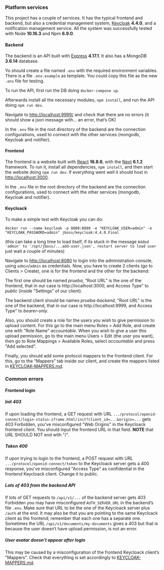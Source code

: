 ### Platform services
This project has a couple of services. It has the typical frontend and backend, but also a credential management system,  [Keycloak](https://www.keycloak.org/) **4.4.0**, and a notification management service. All the system was successfully tested with Node **10.16.3** and Npm **6.9.0**.

#### Backend
The backend is an API built with [Express](https://expressjs.com/) **4.17.1**. It also has a MongoDB **3.6.14** database.

Yo should create a file named `.env` with the required environment variables. There is a file `.env.example` as template. You could copy this file as the new `.env` file for testing.

To run the API, first run the DB doing `docker-compose up`.

Afterwards install all the necessary modules, `npm install`, and run the API doing `npm run dev`.

Navigate to [http://localhost:9999/](http://localhost:9999/) and check that there are no errors (it should show a json message with… an error, that’s OK)

In the `.env` file in the root directory of the backend are the connection configurations, used to connect with the other services (mongodb, Keycloak and notifier).

#### Frontend
The frontend is a website built with [React](https://reactjs.org/) **16.8.6**, with the [Next](https://nextjs.org/) **6.1.2** framework. To run it, install all dependencies, `npm install`, and then start the website doing `npm run dev`. If everything went well it should host in [http://localhost:3000](http://localhost:3000).

In the `.env` file in the root directory of the backend are the connection configurations, used to connect with the other services (mongodb, Keycloak and notifier).

#### Keycloack
To make a simple test with Keycloak you can do:

`docker run --name keycloak -p 8080:8080 -e "KEYCLOAK_USER=admin" -e "KEYCLOAK_PASSWORD=admin" jboss/keycloak:4.4.0.Final`

(this can take a long time to load itself, if its stuck in the message `Added 'admin' to '/opt/jboss/...add-user.json', restart server to load user` just wait a couple of minutes)

Navigate to [http://localhost:8080](http://localhost:8080) to login into the administration console, using `admin`/`admin` as credentials. Now, you have to create 2 clients (go to Clients > Create), one is for the frontend and the other for the backend:

The first one should be named *prueba*, “Root URL” is the one of the frontend, that in our case is  http://localhost:3000, and Access Type" to *public* (inside "Settings" of our client).

The backend client should be names *prueba-backend*, "Root URL" is the one of the backend, that in our case is  http://localhost:9999, and Access Type" to *bearer-only*.

Also, you should create a role for the users you wish to give permission to upload content. For this go to the main menu Roles > Add Role, and create one with "Role Name" *accountable*. When you wish to give a user this upload permission, go to the main menu Users > Edit (the user you want), then go to Role Mappings > Available Roles, select *accountable* and press "Add selected".

Finally, you should add some protocol mappers to the frontend client. For this, go to the “Mappers” tab inside our client, and create the mappers listed in [KEYCLOAK-MAPPERS.md](KEYCLOAK-MAPPERS.md).

### Common errors
#### Frontend login
##### Init 403
If upon loading the frontend, a GET request with URL `.../protocol/openid-connect/login-status-iframe.html/init?client_id=...&origin=...` gets 403 Forbidden, you've misconfigured "Web Origins" in the Keycloack frontend client. You should input the frontend URL in that field.
**NOTE** that URL SHOULD NOT end with "/".

##### Token 400
If upon trying to login to the frontend, a POST request with URL `.../protocol/openid-connect/token` to the Keycloack server gets a 400 response, you've misconfigured "Access Type" as confidential in the frontend Keycloack client. Change it to public.

##### Lots of 403 from the backend API
If lots of GET requests to `/api/v1/...` of the backend server gets 403 Forbidden you may have misconfigured `AUTH_SERVER_URL` in the backend’s file `.env`. Make sure that URL to be the one of the Keycloack server plus `/auth` at the end. It may also be that you are pointing to the same Keycloack client as the frontend; remember that each one has a separate one. Sometimes the URL `/api/v1/documents/my-documents` gives a 403 but that is because the user doesn’t have upload permission, is not an error.

##### User avatar doesn’t appear after login
This may be caused by a misconfiguration of the frontend Keycloack client’s "Mappers". Check that everything is set accordingly to [KEYCLOAK-MAPPERS.md](KEYCLOAK-MAPPERS.md).
